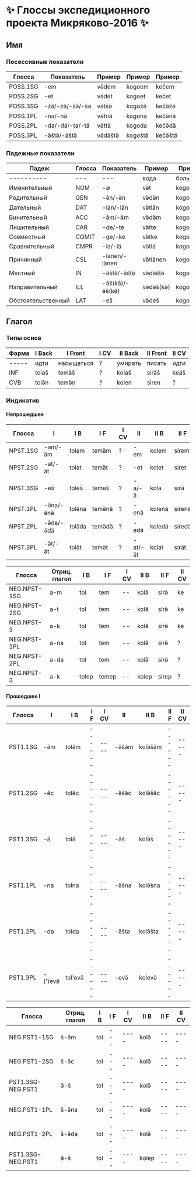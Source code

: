 ﻿#  :sparkles: Глоссы экспедиционного проекта Микряково-2016 :sparkles:

## Имя

### Посессивные показатели
Глосса | Показатель | Пример | Пример | Пример
------ | ---------- | ------ | ------ | ------
POSS.1SG | -em | və̈dem | kogoem | kečem
POSS.2SG | -et | və̈det | kogoet | kečet
POSS.3SG | -žə̑/-žə̈/-šə̑/-šə̈ | və̈tšə̈ | kogožə̑ | kečə̈žə̈
POSS.1PL | -na/-nä | və̈tnä | kogona | kečə̈nä
POSS.2PL | -da/-dä/-ta/-tä | və̈ttä | kogoda | kečə̈dä
POSS.3PL | -ə̑štə̑/-ə̈štə̈ | və̈də̈štə̈ | kogoštə̑ | kečə̈štə̈

### Падежные показатели

Падеж | Глосса | Показатель | Пример | Пример | Пример
----- | ------ | ---------- | ------ | ------ | ------
---------- | --- | --- | вода | большой | день
Именительный | NOM | -∅ | və̈t | kogo | kečə̈
Родительный | GEN | -ə̑n/-ə̈n | və̈də̈n | kogon | kečə̈n
Дательный | DAT | -lan/-län | və̈tlän | kogolan | kečə̈län
Винительный | ACC | -ə̑m/-ə̈m | və̈də̈m | kogom | kečə̈m
Лишительный | CAR | -de/-te | və̈tte | kogode | kečə̈de
Совместный | COMIT | -ge/-ke | və̈tke | kogoge | kečə̈ge
Сравнительный | CMPR | -la/-lä | və̈tlä | kogola | kečə̈lä
Причинный | CSL | -lanen/-länen | və̈tlänen | kogolanen | kečə̈länen
Местный | IN | -ə̑štə̑/-ə̈štə̈ | və̈də̈štə̈ | kogoštə̑ | kečə̈štə̈
Направительный | ILL | -ə̑š(kə̑)/-ə̈š(kə̈) | və̈də̈š(kə̈) | kogoš(kə̑) | kečə̈š(kə̈)
Обстоятельственный | LAT | -eš | və̈deš | kogoeš | kečeš

## Глагол

### Типы основ

Форма | I Back | I Front | I CV | II Back | II Front | II CV
----- | ------ | ------- | ---- | ------- | -------- | -----
----- | идти | насыщаться | ? | умирать | писать | идти
INF | tolaš | temäš | ? | kolaš | siräš | keäš
CVB | tolə̑n | temə̈n | ? | kolen | siren | ?

### Индикатив

#### Непрошедшее

Глосса   | I         | I B    | I F    | I CV | II     | II B   | II F   | II CV
-------- | --------- | ------ | ------ | ---- | ------ | ------ | ------ | -----
NPST.1SG | -am/-äm   | tolam  | temäm  | ?   | -em     | kolem  | sirem  | kem
NPST.2SG | -at/-ät   | tolat  | temät  | ?   | -et     | kolet  | siret  | ket
NPST.3SG | -eš       | toleš  | temeš  | ?   | -a/-ä   | kola   | sirä   | keä
NPST.1PL | -ə̑na/-ə̈nä | tolə̑na | temə̈nä | ?   | -enä    | kolenä | sirenä | kenä
NPST.2PL | -ə̑da/-ə̈dä | tolə̑da | temə̈dä | ?   | -edä    | koledä | siredä | kedä
NPST.3PL | -ə̑t/-ə̈t   | tolə̑t  | temə̈t  | ?   | -at/-ät | kolat  | sirät  | keät

Глосса | Отриц. глагол | I B | I F | I CV | II B | II F | II CV
------ | ------------- | --- | --- | ---- | ---- | ---- | ----
NEG.NPST-1SG | a-m | tol | tem | -- | kolə̑ | sirə̈ | ke
NEG.NPST-2SG | a-t | tol | tem | -- | kolə̑ | sirə̈ | ke
NEG.NPST-3 | a-k | tol | tem | -- | kolə̑ | sirə̈ | ke
NEG.NPST-1PL | a-na | tol | tem | -- | kolə̑ | sirə̈ | ?
NEG.NPST-2PL | a-da | tol | tem | -- | kolə̑ | sirə̈ | ?
NEG.NPST-3 | a-k | tolep | temep | -- | kolep | sirep | ?

#### Прошедшее I

Глосса   | I         | I B    | I F    | I CV | II     | II B   | II F   | II CV
-------- | --------- | ------ | ------ | ---- | ------ | ------ | ------ | -----
PST1.1SG | -ə̑m | tolə̑m  | ------ | ---- | -ə̑šə̑m | kolə̑šə̑m | ------ | -----
PST1.2SG | -ə̑c | tolə̑c  | ------ | ---- | -ə̑šə̑c | kolə̑šə̑c | ------ | -----
PST1.3SG | -ə̑ | tolə̑   | ------ | ---- | -ə̑š | kolə̑š | ------ | -----
PST1.1PL | -na | tolna  | ------ | ---- | -ə̑šna | kolə̑šna | ------ | -----
PST1.2PL | -da | tolda  | ------ | ---- | -ə̑šta | kolə̑šta | ------ | -----
PST1.3PL | -(')evə̈ | tol'evə̈ | ------ | ---- | -evə̈ | kolevə̈ | ------ | -----

Глосса | Отриц. глагол | I B | I F | I CV | II B | II F | II CV
------ | ------------- | --- | --- | ---- | ---- | ---- | ----
NEG.PST1-1SG | š-ə̑m | tol | --- | ---- | kolə̑ | ---- | ----
NEG.PST1-2SG | š-ə̑c | tol | --- | ---- | kolə̑ | ---- | ----
PST1.3SG-NEG.PST1 | ə̑-š | tol | --- | ---- | kolə̑ | ---- | ----
NEG.PST1-1PL | š-ə̑na | tol | --- | ---- | kolə̑ | ---- | ----
NEG.PST1-2PL | š-ə̑da | tol | --- | ---- | kolə̑ | ---- | ----
PST1.3SG-NEG.PST1 | ə̑-š | tol | --- | ---- | kolep | ---- | ----